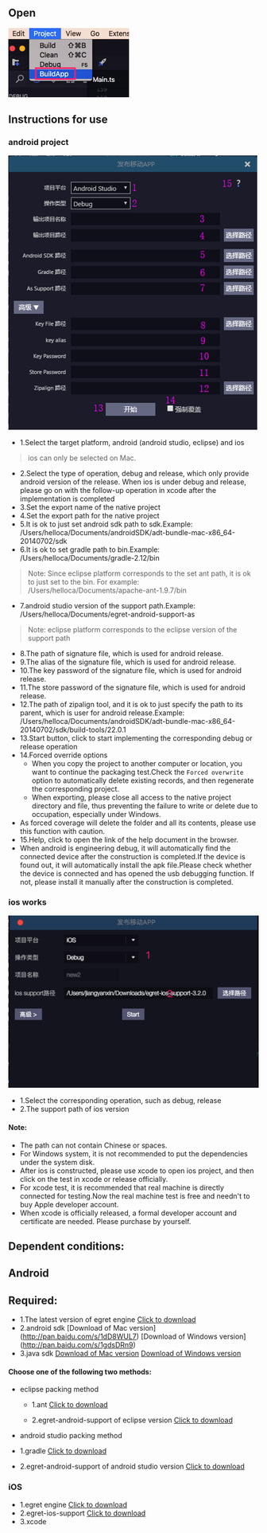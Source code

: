 
## Open
![image](where.png)

## Instructions for use
### android project
 ![image](android.png)
 
 * 1.Select the target platform, android (android studio, eclipse) and ios
 > ios can only be selected on Mac.
 * 2.Select the type of operation, debug and release, which only provide android version of the release. When ios is under debug and release, please go on with the follow-up operation in xcode after the implementation is completed
 * 3.Set the export name of the native project
 * 4.Set the export path for the native project
 * 5.It is ok to just set android sdk path to sdk.Example: /Users/helloca/Documents/androidSDK/adt-bundle-mac-x86_64-20140702/sdk
 * 6.It is ok to set gradle path to bin.Example: /Users/helloca/Documents/gradle-2.12/bin
> Note: Since eclipse platform corresponds to the set ant path, it is ok to just set to the bin. For example: /Users/helloca/Documents/apache-ant-1.9.7/bin
 * 7.android studio version of the support path.Example: /Users/helloca/Documents/egret-android-support-as
> Note: eclipse platform corresponds to the eclipse version of the support path
 * 8.The path of signature file, which is used for android release.
 * 9.The alias of the signature file, which is used for android release.
 * 10.The key password of the signature file, which is used for android release.
 * 11.The store password of the signature file, which is used for android release.
 * 12.The path of zipalign tool, and it is ok to just specify the path to its parent, which is user for android release.Example: /Users/helloca/Documents/androidSDK/adt-bundle-mac-x86_64-20140702/sdk/build-tools/22.0.1
 * 13.Start button, click to start implementing the corresponding debug or release operation
 * 14.Forced override options
    * When you copy the project to another computer or location, you want to continue the packaging test.Check the `Forced overwrite` option to automatically delete existing records, and then regenerate the corresponding project.
    * When exporting, please close all access to the native project directory and file, thus preventing the failure to write or delete due to occupation, especially under Windows.
 * As forced coverage will delete the folder and all its contents, please use this function with caution.
 * 15.Help, click to open the link of the help document in the browser.
 * When android is engineering debug, it will automatically find the connected device after the construction is completed.If the device is found out, it will automatically install the apk file.Please check whether the device is connected and has opened the usb debugging function. If not, please install it manually after the construction is completed.

### ios works
![image](ios.png)

 * 1.Select the corresponding operation, such as debug, release
 * 2.The support path of ios version
 
#### Note:
   * The path can not contain Chinese or spaces.
   * For Windows system, it is not recommended to put the dependencies under the system disk.
   * After ios is constructed, please use xcode to open ios project, and then click on the test in xcode or release officially.
   * For xcode test, it is recommended that real machine is directly connected for testing.Now the real machine test is free and needn't to buy Apple developer account.
   * When xcode is officially released, a formal developer account and certificate are needed. Please purchase by yourself.
   
## Dependent conditions:
## Android
## Required:
 * 1.The latest version of egret engine [Click to download](http://www.egret.com/products/engine.html) 
 * 2.android sdk [Download of Mac version] (http://pan.baidu.com/s/1dD8WUL7) [Download of Windows version] (http://pan.baidu.com/s/1gdsDRn9)
 * 3.java sdk [Download of Mac version](http://www.oracle.com/technetwork/java/javase/downloads/jdk8-downloads-2133151.html) [Download of Windows version](http://www.oracle.com/technetwork/java/javase/downloads/jdk8-downloads-2133151.html)

#### Choose one of the following two methods:
* eclipse packing method
	* 1.ant [Click to download](http://ant.apache.org/bindownload.cgi)

	* 2.egret-android-support of eclipse version [Click to download](http://www.egret.com/products/products-others.html#egret-support)


* android studio packing method
* 1.gradle [Click to download](https://services.gradle.org/distributions)

* 2.egret-android-support of android studio version [Click to download](http://www.egret.com/products/products-others.html#egret-support)

### iOS
* 1.egret engine [Click to download](http://www.egret.com/products/engine.html) 
* 2.egret-ios-support [Click to download](http://www.egret.com/products/products-others.html#egret-support)
* 3.xcode